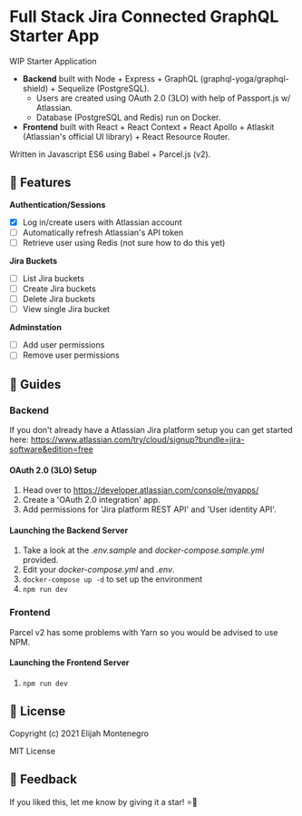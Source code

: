 # Full Stack Jira Connected GraphQL Starter App
WIP Starter Application
* **Backend** built with Node + Express + GraphQL (graphql-yoga/graphql-shield) + Sequelize (PostgreSQL). 
  - Users are created using OAuth 2.0 (3LO) with help of Passport.js w/ Atlassian.
  - Database (PostgreSQL and Redis) run on Docker.
* **Frontend** built with React + React Context + React Apollo + Atlaskit (Atlassian's official UI library) + React Resource Router.

Written in Javascript ES6 using Babel + Parcel.js (v2).

##  📝 Features
**Authentication/Sessions**
- [x] Log in/create users with Atlassian account
- [ ] Automatically refresh Atlassian's API token
- [ ] Retrieve user using Redis (not sure how to do this yet)

**Jira Buckets** 
- [ ] List Jira buckets
- [ ] Create Jira buckets
- [ ] Delete Jira buckets
- [ ] View single Jira bucket

**Adminstation**
- [ ] Add user permissions
- [ ] Remove user permissions

## 📘 Guides

### Backend
If you don't already have a Atlassian Jira platform setup you can get started here: https://www.atlassian.com/try/cloud/signup?bundle=jira-software&edition=free

#### OAuth 2.0 (3LO) Setup
 1. Head over to https://developer.atlassian.com/console/myapps/
 2. Create a 'OAuth 2.0 integration' app.
 3. Add permissions for 'Jira platform REST API' and 'User identity API'.

#### Launching the Backend Server
1. Take a look at the *.env.sample* and *docker-compose.sample.yml* provided. 
2. Edit your *docker-compose.yml* and *.env*.
3. `docker-compose up -d` to set up the environment
4. `npm run dev`


### Frontend
Parcel v2 has some problems with Yarn so you would be advised to use NPM.

#### Launching the Frontend Server
1. `npm run dev`

## 📜 License
Copyright (c) 2021 Elijah Montenegro

MIT License

## 📩 Feedback
If you liked this, let me know by giving it a star! ⭐🤩
